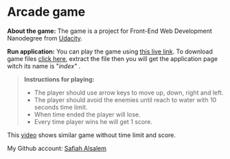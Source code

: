 Arcade game 
===========

**About the game:**
The game is a project for Front-End Web Development Nanodegree from [Udacity][1].

**Run application:**
You can play the game using [this live link][2].
To download game files [click here][3], extract the file then you will get the application page witch its name is "*index"* .

> **Instructions for playing:**
> - The player should use arrow keys to move up, down, right and left.
> - The player should avoid the enemies until reach to water with 10 seconds time limit.
> - When time ended the player will lose.
> - Every time player wins he will get 1 score.

This [video][4] shows similar game without time limit and score. 

My Github account: [Safiah Alsalem][5]


  [1]: https://www.udacity.com/ 
  [2]: https://safiahalsalem.github.io/Arcade-game/
  [3]: https://github.com/SafiahAlsalem/Arcade-game/archive/master.zip 
  [4]: https://www.youtube.com/watch?v=SxeHV1kt7iU&feature=youtu.be
  [5]: https://github.com/SafiahAlsalem 